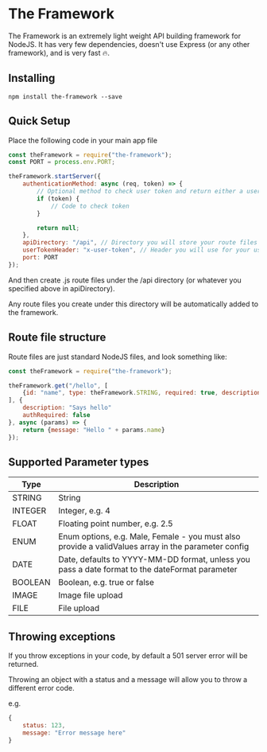 # The Framework
The Framework is an extremely light weight API building framework for NodeJS.
It has very few dependencies, doesn't use Express (or any other framework), and is very fast 🔥.

## Installing
``
npm install the-framework --save
``

## Quick Setup
Place the following code in your main app file

```javascript
const theFramework = require("the-framework");
const PORT = process.env.PORT;

theFramework.startServer({
    authenticationMethod: async (req, token) => {
        // Optional method to check user token and return either a user object or null (if you cannot authenticate your user)
        if (token) {
            // Code to check token
        }

        return null;
    },
    apiDirectory: "/api", // Directory you will store your route files in
    userTokenHeader: "x-user-token", // Header you will use for your user tokens
    port: PORT
});
```

And then create .js route files under the /api directory (or whatever you specified above in apiDirectory).

Any route files you create under this directory will be automatically added to the framework.

## Route file structure
Route files are just standard NodeJS files, and look something like:

```javascript
const theFramework = require("the-framework");

theFramework.get("/hello", [
    {id: "name", type: theFramework.STRING, required: true, description: "Your name"}
], {
    description: "Says hello"
    authRequired: false
}, async (params) => {
    return {message: "Hello " + params.name}
});
```

## Supported Parameter types
| Type | Description |
|-------|---------------------|
| STRING | String |
| INTEGER | Integer, e.g. 4 |
| FLOAT | Floating point number, e.g. 2.5 |
| ENUM | Enum options, e.g. Male, Female - you must also provide a validValues array in the parameter config |
| DATE | Date, defaults to YYYY-MM-DD format, unless you pass a date format to the dateFormat parameter |
| BOOLEAN | Boolean, e.g. true or false |
| IMAGE | Image file upload |
| FILE | File upload |

## Throwing exceptions
If you throw exceptions in your code, by default a 501 server error will be returned.

Throwing an object with a status and a message will allow you to throw a different error code.

e.g. 

```javascript
{
    status: 123,
    message: "Error message here"
}
```